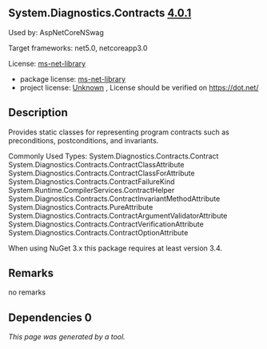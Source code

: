 System.Diagnostics.Contracts [4.0.1](https://www.nuget.org/packages/System.Diagnostics.Contracts/4.0.1)
--------------------

Used by: AspNetCoreNSwag

Target frameworks: net5.0, netcoreapp3.0

License: [ms-net-library](../../../../licenses/ms-net-library) 

- package license: [ms-net-library](http://go.microsoft.com/fwlink/?LinkId=329770) 
- project license: [Unknown](https://dot.net/) , License should be verified on https://dot.net/

Description
-----------
Provides static classes for representing program contracts such as preconditions, postconditions, and invariants.

Commonly Used Types:
System.Diagnostics.Contracts.Contract
System.Diagnostics.Contracts.ContractClassAttribute
System.Diagnostics.Contracts.ContractClassForAttribute
System.Diagnostics.Contracts.ContractFailureKind
System.Runtime.CompilerServices.ContractHelper
System.Diagnostics.Contracts.ContractInvariantMethodAttribute
System.Diagnostics.Contracts.PureAttribute
System.Diagnostics.Contracts.ContractArgumentValidatorAttribute
System.Diagnostics.Contracts.ContractVerificationAttribute
System.Diagnostics.Contracts.ContractOptionAttribute
 
When using NuGet 3.x this package requires at least version 3.4.

Remarks
-----------
no remarks


Dependencies 0
-----------


*This page was generated by a tool.*